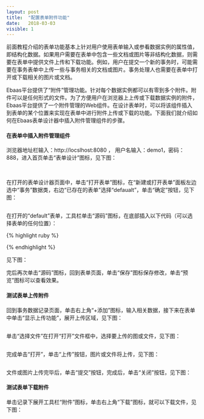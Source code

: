 ```yaml
---
layout: post
title:  "配置表单附件功能"
date:   2018-03-03
visible: 1
---
```


前面教程介绍的表单功能基本上针对用户使用表单输入或参看数据实例的属性值，即结构化数据。如果用户需要在表单中包含一些文档或图片等非结构化数据，则需要在表单中提供文件上传和下载功能。例如，用户在提交一个新的事务时，可能需要在事务表单中上传一些与事务相关的文档或图片。事务处理人也需要在表单中打开或下载相关的图片或文档。

Ebaas平台提供了“附件”管理功能。针对每个数据实例都可以有零到多个附件。附件可以是任何形式的文件。为了方便用户在浏览器上上传或下载数据实例的附件，Ebaas平台提供了一个附件管理的Web组件。在设计表单时，可以将该组件插入到表单的某个位置来实现在表单中进行附件上传或下载的功能。下面我们就介绍如何在Ebaas表单设计器中插入附件管理组件的步骤。

#### 在表单中插入附件管理组件

浏览器地址栏输入：http://locslhost:8080 ， 用户名输入：demo1，密码：888，进入首页单击“表单设计”图标，见下图：

<img src="{{'/assets/2018-03-03 配置表单附件功能1.png' | prepend: site.baseurl }}" alt="">

<img src="{{'/assets/img/2018-2-13 创建普通属性2.png' | prepend: site.baseurl }}" alt="">

在打开的表单设计器页面中，单击“打开表单”图标，在“新建或打开表单”面板左边选中“事务”数据类，右边“已存在的表单”选择“defaualt”，单击“确定”按钮，见下图：

<img src="{{'/assets/2018-03-03 配置表单附件功能2.png' | prepend: site.baseurl }}" alt="">

在打开的“default”表单，工具栏单击“源码”图标，在底部插入以下代码（可以选择表单的任何位置）：

{% highlight ruby %}
<div class="row">
<div class="col col-md-12">
<div class="content"><attachments dbclass="dbclass" dbschema="dbschema" oid="oid"></attachments></div>
</div>
</div>
{% endhighlight %}

见下图：
<img src="{{'/assets/2018-03-03 配置表单附件功能4.png' | prepend: site.baseurl }}" alt="">

完后再次单击“源码”图标，回到表单页面，单击“保存”图标保存修改，单击“预览”图标可以查看效果。

#### 测试表单上传附件

回到事务数据记录页面，单击右上角“+添加”图标，输入相关数据，接下来在表单中单击“显示上传功能”，展开上传区域，见下图：

<img src="{{'/assets/2018-03-03 配置表单附件功能7.png' | prepend: site.baseurl }}" alt="">

单击“选择文件”在打开“打开”文件框中，选择要上传的图或文件，见下图：

<img src="{{'/assets/2018-03-03 配置表单附件功能8.png' | prepend: site.baseurl }}" alt="">

完成单击“打开”，单击“上传”按钮，图片或文件将上传，见下图：

<img src="{{'/assets/2018-03-03 配置表单附件功能9.png' | prepend: site.baseurl }}" alt="">

文件或图片上传完毕后，单击“提交”按钮，完成后，单击“关闭”按钮，见下图：
<img src="{{'/assets/2018-03-03 配置表单附件功能10.png' | prepend: site.baseurl }}" alt="">


#### 测试表单下载附件

单击记录下展开工具栏“附件”图标，单击右上角“下载”图标，就可以下载文件，见下图：

<img src="{{'/assets/2018-03-03 配置表单附件功能11.png' | prepend: site.baseurl }}" alt="">

